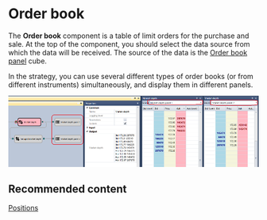 # Order book

The **Order book** component is a table of limit orders for the purchase and sale. At the top of the component, you should select the data source from which the data will be received. The source of the data is the [Order book panel](Designer_Depth_panel.md) cube. 

In the strategy, you can use several different types of order books (or from different instruments) simultaneously, and display them in different panels. 

![Designer Panel Market Depth](../images/Designer_Panel_Market_Depth.png)

## Recommended content

[Positions](Designer_Chart_Position.md)
